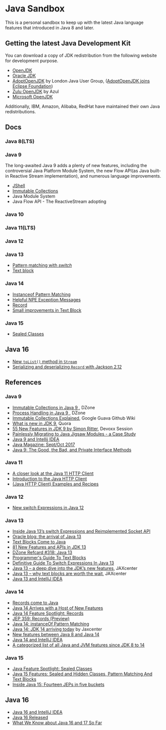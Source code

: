 # Java Sandbox

This is a personal sandbox to keep up with the latest Java language features that introduced in Java 8 and later.  


## Getting the latest Java Development Kit 

You can download a copy of JDK  redistribution from the following website for development purpose. 

* [OpenJDK]( https://openjdk.java.net)
* [Oracle JDK]( https://java.oracle.com)
* [AdoptOpenJDK]( https://adoptopenjdk.net/) by London Java User Group,  ([AdoptOpenJDK joins Eclipse Foundation](https://blog.adoptopenjdk.net/2020/06/adoptopenjdk-to-join-the-eclipse-foundation/))
* [Zulu OpenJDK](https://www.azul.com/downloads/zulu-community/) by Azul
* [Microsoft OpenJDK](https://www.microsoft.com/openjdk)

Additionally, IBM, Amazon, Alibaba, RedHat  have maintained their own Java redistributions.  

## Docs

### Java 8(LTS)



### Java 9

The long-awaited Java 9 adds a plenty of new features, including the controversial Java Platform Module System, the new Flow API(as Java built-in Reactive Stream implementation), and numerous language improvements.

* [JShell](./docs/jshell.md) 
* [Immutable Collections](./docs/immutable-collections.md)
* Java Module System
* Java Flow  API - The ReactiveStream adopting

 ### Java 10



### Java 11(LTS)



### Java 12



### Java 13 

* [Pattern matching with *switch*](./docs/pattern-matching.md)
* [Text block](./docs/text-block.md)

### Java 14

* [Instanceof Pattern Matching](./docs/instanceof-pattern-matching.md)
* [Helpful NPE Exception Messages](./docs/helpful-npe.md)
* [Record](./docs/record.md)
* [Small improvements in Text Block](./docs/java14-text-block-improvement.md)

### Java 15

* [Sealed Classes](./docs/sealed-classes.md)

## Java 16 

* [New `toList()` method in `Stream`](./docs/java16-stream-tolist.md)
* [Serializing and deserializing `Record` with  Jackson 2.12](./docs/record-jackson.md)

## References

### Java 9

- [Immutable Collections in Java 9 ](https://dzone.com/articles/immutable-collections-in-java-9), DZone
- [Process Handling in Java 9 ](https://dzone.com/articles/process-handling-in-java-9), DZone
- [Immutable Collections Explained](https://github.com/google/guava/wiki/ImmutableCollectionsExplained), Google Guava Github Wiki
- [What is new in JDK 9](https://www.quora.com/What-is-new-in-JDK-9), Quora
- [55 New Features in JDK 9 by Simon Ritter](https://goo.gl/d2F7rH), Devoxx Session
- [Painlessly Migrating to Java Jigsaw Modules - a Case Study](https://www.infoq.com/articles/Java-Jigsaw-Migration-Guide)
- [Java 9 and Intellij IDEA](https://dzone.com/articles/java-9-and-intellij-idea)
- [Java Magazine: Sept/Oct 2017](http://www.javamagazine.mozaicreader.com/SeptOct2017#&pageSet=0&page=0&contentItem=0)
- [Java 9: The Good, the Bad, and Private Interface Methods ](https://dzone.com/articles/java-9-the-good-the-bad-and-private-interface-meth)



### Java 11

* [A closer look at the Java 11 HTTP Client](https://golb.hplar.ch/2019/01/java-11-http-client.html)
* [Introduction to the Java HTTP Client](https://openjdk.java.net/groups/net/httpclient/intro.html)
* [(Java HTTP Client) Examples and Recipes](https://openjdk.java.net/groups/net/httpclient/recipes.html)

### Java 12
* [New switch Expressions in Java 12](https://blogs.oracle.com/javamagazine/new-switch-expressions-in-java-12)

### Java 13
* [Inside Java 13’s switch Expressions and Reimplemented Socket API](https://blogs.oracle.com/javamagazine/inside-java-13s-switch-expressions-and-reimplemented-socket-api)
* [Oracle blog: the arrival of Java 13](https://blogs.oracle.com/java-platform-group/the-arrival-of-java-13)
* [Text Blocks Come to Java](https://blogs.oracle.com/javamagazine/text-blocks-come-to-java)
* [81 New Features and APIs in JDK 13 ](https://dzone.com/articles/81-new-features-and-apis-in-jdk-13)
* [DZone Refcard #318: Java 13](https://dzone.com/refcardz/java-13-1?chapter=1)
* [Programmer's Guide To Text Blocks](http://cr.openjdk.java.net/~jlaskey/Strings/TextBlocksGuide_v9.html) 
* [Definitive Guide To Switch Expressions In Java 13](https://blog.codefx.org/java/switch-expressions/)
* [Java 13 – a deep dive into the JDK’s new features](https://jaxenter.com/java-13-jdk-deep-dive-new-features-162272.html), JAXcenter
* [Java 13 – why text blocks are worth the wait](https://jaxenter.com/java-13-text-blocks-162278.html), JAXcenter 
* [Java 13 and IntelliJ IDEA](https://blog.jetbrains.com/idea/2020/03/java-14-and-intellij-idea/)

### Java 14

* [Records come to Java](https://blogs.oracle.com/javamagazine/records-come-to-java)
* [Java 14 Arrives with a Host of New Features](https://blogs.oracle.com/javamagazine/java-14-arrives-with-a-host-of-new-features)
* [Java 14 Feature Spotlight: Records ](https://www.infoq.com/articles/java-14-feature-spotlight/)
* [JEP 359: Records (Preview)](https://openjdk.java.net/jeps/359)
* [Java 14: instanceOf Pattern Matching](https://javabeginnerstutorial.com/core-java-tutorial/java-14-instanceof-pattern-matching/)
* [Java 14: JDK 14 arriving today](https://jaxenter.com/java-14-update-news-163585.html) by Jaxcenter
* [New features between Java 8 and Java 14](https://ondro.inginea.eu/index.php/new-features-between-java-8-and-java-14/)
* [Java 14 and IntelliJ IDEA](https://blog.jetbrains.com/idea/2020/03/java-14-and-intellij-idea/)
* [A categorized list of all Java and JVM features since JDK 8 to 14](https://advancedweb.hu/a-categorized-list-of-all-java-and-jvm-features-since-jdk-8-to-14/)


### Java 15
* [Java Feature Spotlight: Sealed Classes ](https://www.infoq.com/articles/java-sealed-classes/)
* [Java 15 Features: Sealed and Hidden Classes, Pattern Matching And Text Blocks](https://medium.com/better-programming/java-15-features-sealed-and-hidden-classes-pattern-matching-and-text-blocks-38f4efdc8adc)
* [Inside Java 15: Fourteen JEPs in five buckets](https://blogs.oracle.com/javamagazine/inside-java-15-fourteen-jeps-in-five-buckets)

## Java 16

* [Java 16 and IntelliJ IDEA](https://blog.jetbrains.com/idea/2021/03/java-16-and-intellij-idea/)
* [Java 16 Released ](https://www.infoq.com/news/2021/03/java16-released/)
* [What We Know about Java 16 and 17 So Far ](https://www.infoq.com/news/2020/11/java16-so-far/)

